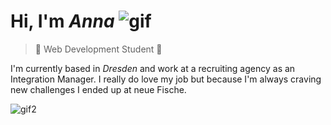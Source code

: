 # Hi, I'm _Anna_ ![gif](https://media.giphy.com/media/13xxoHrXk4Rrdm/giphy.gif)

>👾 Web Development Student 👾

I'm currently based in _Dresden_ and work at a recruiting agency as an Integration Manager.
I really do love my job but because I'm always craving new challenges I ended up at neue Fische. 

![gif2](https://media.giphy.com/media/3o7qE8TcxvLxDGPBmM/giphy.gif)
